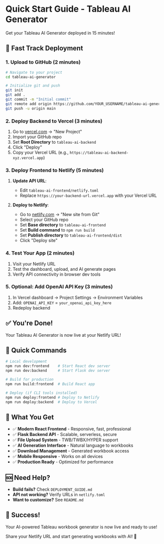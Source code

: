 # Quick Start Guide - Tableau AI Generator

Get your Tableau AI Generator deployed in 15 minutes!

## 🚀 Fast Track Deployment

### 1. Upload to GitHub (2 minutes)

```bash
# Navigate to your project
cd tableau-ai-generator

# Initialize git and push
git init
git add .
git commit -m "Initial commit"
git remote add origin https://github.com/YOUR_USERNAME/tableau-ai-generator.git
git push -u origin main
```

### 2. Deploy Backend to Vercel (3 minutes)

1. Go to [vercel.com](https://vercel.com) → "New Project"
2. Import your GitHub repo
3. Set **Root Directory** to `tableau-ai-backend`
4. Click "Deploy"
5. Copy your Vercel URL (e.g., `https://tableau-ai-backend-xyz.vercel.app`)

### 3. Deploy Frontend to Netlify (5 minutes)

1. **Update API URL**:
   - Edit `tableau-ai-frontend/netlify.toml`
   - Replace `https://your-backend-url.vercel.app` with your Vercel URL

2. **Deploy to Netlify**:
   - Go to [netlify.com](https://netlify.com) → "New site from Git"
   - Select your GitHub repo
   - Set **Base directory** to `tableau-ai-frontend`
   - Set **Build command** to `npm run build`
   - Set **Publish directory** to `tableau-ai-frontend/dist`
   - Click "Deploy site"

### 4. Test Your App (2 minutes)

1. Visit your Netlify URL
2. Test the dashboard, upload, and AI generate pages
3. Verify API connectivity in browser dev tools

### 5. Optional: Add OpenAI API Key (3 minutes)

1. In Vercel dashboard → Project Settings → Environment Variables
2. Add: `OPENAI_API_KEY` = `your_openai_api_key_here`
3. Redeploy backend

## ✅ You're Done!

Your Tableau AI Generator is now live at your Netlify URL!

## 🔧 Quick Commands

```bash
# Local development
npm run dev:frontend    # Start React dev server
npm run dev:backend     # Start Flask dev server

# Build for production
npm run build:frontend  # Build React app

# Deploy (if CLI tools installed)
npm run deploy:frontend # Deploy to Netlify
npm run deploy:backend  # Deploy to Vercel
```

## 📱 What You Get

- ✅ **Modern React Frontend** - Responsive, fast, professional
- ✅ **Flask Backend API** - Scalable, serverless, secure
- ✅ **File Upload System** - TWB/TWBX/HYPER support
- ✅ **AI Generation Interface** - Natural language to workbooks
- ✅ **Download Management** - Generated workbook access
- ✅ **Mobile Responsive** - Works on all devices
- ✅ **Production Ready** - Optimized for performance

## 🆘 Need Help?

- **Build fails?** Check `DEPLOYMENT_GUIDE.md`
- **API not working?** Verify URLs in `netlify.toml`
- **Want to customize?** See `README.md`

## 🎉 Success!

Your AI-powered Tableau workbook generator is now live and ready to use!

Share your Netlify URL and start generating workbooks with AI! 🚀

